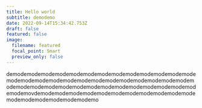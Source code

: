 ```yaml
---
title: Hello world
subtitle: demodemo
date: 2022-09-14T15:34:42.753Z
draft: false
featured: false
image:
  filename: featured
  focal_point: Smart
  preview_only: false
---
```

demodemodemodemodemodemodemodemodemodemodemodemodemodemodemodemodemodemodemodemodemodemodemodemodemodemodemodemodemodemodemodemodemodemodemodemodemodemodemodemodemodemovdemodemodemodemodemodemodemodemodemodemodemodemodemodemodemodemodemodemo